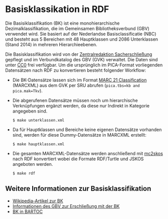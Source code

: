 # Basisklassikation in RDF

Die Basisiklassifikation (BK) ist eine monohierarchische Dezimalklassifikation,
die im Gemeinsamen Bibliotheksverbund (GBV) verwendet wird. Sie basiert auf der
Nederlandse Basisclassificatie (NBC) und besteht aus 5 Bereichen mit 48
Hauptklassen und 2086 Unterklassen (Stand 2014) in mehreren Hierarchieebenen.

Die Basisklassifikation wird von der [Zentralredaktion Sacherschließung]
gepflegt und im Verbundkatalog des GBV (GVK) verwaltet. Die Daten sind unter
[CC0] frei verfügbar. Um die ursprünglich im PICA-Format vorliegenden
Datensätzen nach RDF zu konvertieren besteht folgender Workflow:

* Die BK-Datensätze lassen sich im Format [MARC 21 Classification] (MARCXML)
  aus dem GVK per SRU abrufen (`pica.tbs=kb and pica.mak=Tkv`).

* Die abgerufenen Datensätze müssen noch um hierarchische Verknüpfungen ergänzt
  werden, da diese nur Indirekt in Kategorie angegeben sind.

      $ make unterklassen.xml

* Da für Hauptklassen und Bereiche keine eigenen Datensätze vorhanden sind,
  werden für diese Dummy-Datensätze in MARCXML erstellt:
  
      $ make hauptklassen.xml

* Die gesamten MARCXML-Datensätze werden anschließend mit [mc2skos] nach RDF
  konvertiert wobei die Formate RDF/Turtle und JSKOS angeboten werden.

      $ make rdf

## Weitere Informationen zur Basisklassifikation

* [Wikipedia-Artikel zur BK](https://de.wikipedia.org/wiki/Basisklassifikation)
* [Informationen des GBV zur Erschließung mit der BK](https://www.gbv.de/bibliotheken/verbundbibliotheken/02Verbund/01Erschliessung/05Sacherschliessung/05Sacherschliessung_4289)
* [BK in BARTOC](http://bartoc.org/en/node/745)


[Zentralredaktion Sacherschließung]: https://www.sub.uni-goettingen.de/kontakt/abteilungen-a-z/abteilungs-und-gruppendetails/abteilunggruppe/zentralredaktion-sacherschliessung/

[CC0]: https://creativecommons.org/publicdomain/zero/1.0/deed.de

[MARC 21 Classification]: http://www.loc.gov/marc/classification/

[mc2skos]: https://pypi.python.org/pypi/mc2skos

